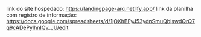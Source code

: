 link do site hospedado: https://landingpage-arq.netlify.app/
link da planilha com registro de informação: https://docs.google.com/spreadsheets/d/1jOXhBFyJ53ydnSmuQbjswdQrQ7q9cADePylhnIQv_JU/edit

